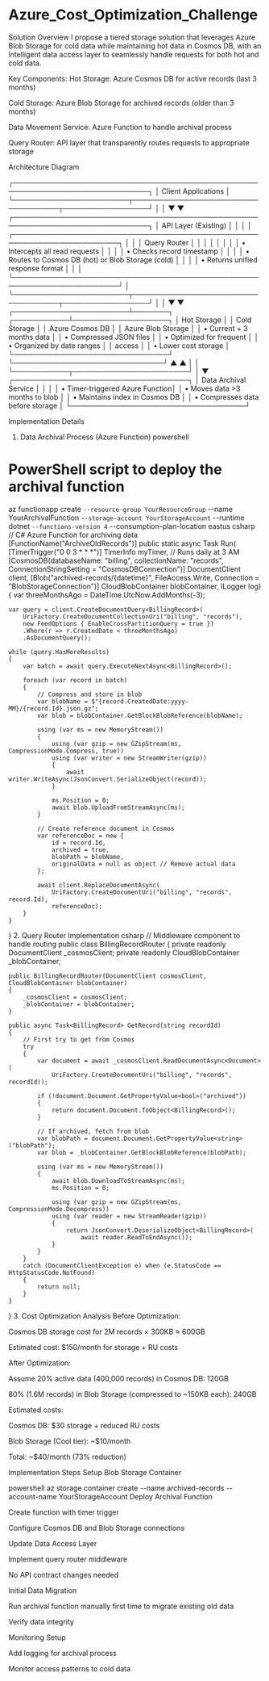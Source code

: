 # Azure_Cost_Optimization_Challenge
Solution Overview
I propose a tiered storage solution that leverages Azure Blob Storage for cold data while maintaining hot data in Cosmos DB, with an intelligent data access layer to seamlessly handle requests for both hot and cold data.

Key Components:
Hot Storage: Azure Cosmos DB for active records (last 3 months)

Cold Storage: Azure Blob Storage for archived records (older than 3 months)

Data Movement Service: Azure Function to handle archival process

Query Router: API layer that transparently routes requests to appropriate storage

Architecture Diagram

┌─────────────────────────────────────────────────────────────────────────────┐
│                                Client Applications                           │
└───────────────────────┬───────────────────────────────────┬─────────────────┘
                        │                                   │
                        ▼                                   ▼
┌─────────────────────────────────────────────────────────────────────────────┐
│                              API Layer (Existing)                           │
│                                                                             │
│  ┌───────────────────────────────────────────────────────────────────────┐  │
│  │                            Query Router                              │  │
│  │                                                                      │  │
│  │  • Intercepts all read requests                                      │  │
│  │  • Checks record timestamp                                           │  │
│  │  • Routes to Cosmos DB (hot) or Blob Storage (cold)                  │  │
│  │  • Returns unified response format                                   │  │
│  └───────────────────────────────────────────────────────────────────────┘  │
└───────────────────────┬───────────────────────────────────┬─────────────────┘
                        │                                   │
                        ▼                                   ▼
┌───────────────────────┴───────┐               ┌───────────┴───────────────────┐
│       Hot Storage             │               │        Cold Storage           │
│  Azure Cosmos DB              │               │  Azure Blob Storage          │
│  • Current + 3 months data    │               │  • Compressed JSON files     │
│  • Optimized for frequent     │               │  • Organized by date ranges  │
│    access                     │               │  • Lower cost storage        │
└───────────────────────────────┘               └──────────────────────────────┘
                        ▲                                   ▲
                        │                                   │
                        └───────────┬───────────────────────┘
                                    │
                                    ▼
                    ┌───────────────────────────────────┐
                    │        Data Archival Service      │
                    │                                   │
                    │  • Timer-triggered Azure Function│
                    │  • Moves data >3 months to blob  │
                    │  • Maintains index in Cosmos DB   │
                    │  • Compresses data before storage │
                    └───────────────────────────────────┘


Implementation Details
1. Data Archival Process (Azure Function)
powershell
# PowerShell script to deploy the archival function
az functionapp create `
  --resource-group YourResourceGroup `
  --name YourArchivalFunction `
  --storage-account YourStorageAccount `
  --runtime dotnet `
  --functions-version 4 `
  --consumption-plan-location eastus
csharp
// C# Azure Function for archiving data
[FunctionName("ArchiveOldRecords")]
public static async Task Run(
    [TimerTrigger("0 0 3 * * *")] TimerInfo myTimer, // Runs daily at 3 AM
    [CosmosDB(databaseName: "billing", collectionName: "records", 
        ConnectionStringSetting = "CosmosDBConnection")] DocumentClient client,
    [Blob("archived-records/{datetime}", FileAccess.Write, 
        Connection = "BlobStorageConnection")] CloudBlobContainer blobContainer,
    ILogger log)
{
    var threeMonthsAgo = DateTime.UtcNow.AddMonths(-3);
    
    var query = client.CreateDocumentQuery<BillingRecord>(
        UriFactory.CreateDocumentCollectionUri("billing", "records"),
        new FeedOptions { EnableCrossPartitionQuery = true })
        .Where(r => r.CreatedDate < threeMonthsAgo)
        .AsDocumentQuery();

    while (query.HasMoreResults)
    {
        var batch = await query.ExecuteNextAsync<BillingRecord>();
        
        foreach (var record in batch)
        {
            // Compress and store in blob
            var blobName = $"{record.CreatedDate:yyyy-MM}/{record.Id}.json.gz";
            var blob = blobContainer.GetBlockBlobReference(blobName);
            
            using (var ms = new MemoryStream())
            {
                using (var gzip = new GZipStream(ms, CompressionMode.Compress, true))
                using (var writer = new StreamWriter(gzip))
                {
                    await writer.WriteAsync(JsonConvert.SerializeObject(record));
                }
                
                ms.Position = 0;
                await blob.UploadFromStreamAsync(ms);
            }
            
            // Create reference document in Cosmos
            var referenceDoc = new {
                id = record.Id,
                archived = true,
                blobPath = blobName,
                originalData = null as object // Remove actual data
            };
            
            await client.ReplaceDocumentAsync(
                UriFactory.CreateDocumentUri("billing", "records", record.Id),
                referenceDoc);
        }
    }
}
2. Query Router Implementation
csharp
// Middleware component to handle routing
public class BillingRecordRouter
{
    private readonly DocumentClient _cosmosClient;
    private readonly CloudBlobContainer _blobContainer;
    
    public BillingRecordRouter(DocumentClient cosmosClient, CloudBlobContainer blobContainer)
    {
        _cosmosClient = cosmosClient;
        _blobContainer = blobContainer;
    }
    
    public async Task<BillingRecord> GetRecord(string recordId)
    {
        // First try to get from Cosmos
        try
        {
            var document = await _cosmosClient.ReadDocumentAsync<Document>(
                UriFactory.CreateDocumentUri("billing", "records", recordId));
            
            if (!document.Document.GetPropertyValue<bool>("archived"))
            {
                return document.Document.ToObject<BillingRecord>();
            }
            
            // If archived, fetch from blob
            var blobPath = document.Document.GetPropertyValue<string>("blobPath");
            var blob = _blobContainer.GetBlockBlobReference(blobPath);
            
            using (var ms = new MemoryStream())
            {
                await blob.DownloadToStreamAsync(ms);
                ms.Position = 0;
                
                using (var gzip = new GZipStream(ms, CompressionMode.Decompress))
                using (var reader = new StreamReader(gzip))
                {
                    return JsonConvert.DeserializeObject<BillingRecord>(
                        await reader.ReadToEndAsync());
                }
            }
        }
        catch (DocumentClientException e) when (e.StatusCode == HttpStatusCode.NotFound)
        {
            return null;
        }
    }
}
3. Cost Optimization Analysis
Before Optimization:

Cosmos DB storage cost for 2M records × 300KB ≈ 600GB

Estimated cost: $150/month for storage + RU costs

After Optimization:

Assume 20% active data (400,000 records) in Cosmos DB: 120GB

80% (1.6M records) in Blob Storage (compressed to ~150KB each): 240GB

Estimated costs:

Cosmos DB: $30 storage + reduced RU costs

Blob Storage (Cool tier): ~$10/month

Total: ~$40/month (73% reduction)

Implementation Steps
Setup Blob Storage Container

powershell
az storage container create --name archived-records --account-name YourStorageAccount
Deploy Archival Function

Create function with timer trigger

Configure Cosmos DB and Blob Storage connections

Update Data Access Layer

Implement query router middleware

No API contract changes needed

Initial Data Migration

Run archival function manually first time to migrate existing old data

Verify data integrity

Monitoring Setup

Add logging for archival process

Monitor access patterns to cold data
